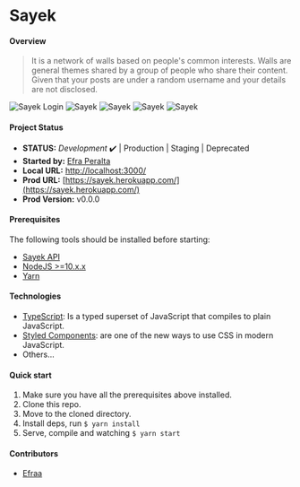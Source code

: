 # Sayek

#### Overview

> It is a network of walls based on people's common interests.
> Walls are general themes shared by a group of people who share their content.
> Given that your posts are under a random username and your details are not disclosed.

<img src="docs/login.png" alt="Sayek Login" style="" />
<img src="docs/home.png" alt="Sayek" style="" />
<img src="docs/post.png" alt="Sayek" style="" />
<img src="docs/colors.png" alt="Sayek" style="" />
<img src="docs/notifications.png" alt="Sayek" style="" />

#### Project Status

* **STATUS:** _Development_ ✔️ | Production | Staging | Deprecated
* **Started by:** [Efra Peralta](https://github.com/Efraa)
* **Local URL:** [http://localhost:3000/](http://localhost:3000/)
* **Prod URL:** [https://sayek.herokuapp.com/](https://sayek.herokuapp.com/)
* **Prod Version:** v0.0.0

#### Prerequisites

The following tools should be installed before starting:

* [Sayek API](https://github.com/Efraa/sayek-api)
* [NodeJS >=10.x.x](https://nodejs.org/)
* [Yarn](https://yarnpkg.com/)

#### Technologies

* [TypeScript](https://www.typescriptlang.org/): Is a typed superset of JavaScript that compiles to plain JavaScript.
* [Styled Components](https://styled-components.com/): are one of the new ways to use CSS in modern JavaScript.
* Others...

#### Quick start

1. Make sure you have all the prerequisites above installed.
2. Clone this repo.
3. Move to the cloned directory.
4. Install deps, run ``` $ yarn install ```
5. Serve, compile and watching ``` $ yarn start ```

#### Contributors

* [Efraa](https://github.com/Efraa)